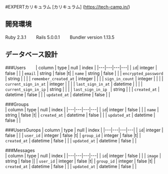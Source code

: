 #EXPERTカリキュラム
[カリキュラム] (https://tech-camp.in/)

## 開発環境　　
Ruby 2.3.1　　
Rails 5.0.0.1　　
Bundler version 1.13.5　　
　　　　
## データベース設計  

###Users　　
| column | type | null | index |
|---|---|---|---|
| `id`| integer  | false | |
| `email` | string | false |t|
| `name` | string | false | |
| `encrypted_password` | string |  | |
| `remember_created_at` | integer |  | |
| `sign_in_count` | integer |  | |
| `current_sign_in_at` | integer |  | |
| `last_sign_in_at` | datetime |  | |
| `current_sign_in_ip` | string |  | |
| `last_sign_in_ip ` | string |  |
| `created_at` | datetime | false | |
| `updated_at` | datetime | false | |

###Groups  
| column | type | null | index |
|---|---|---|---|
| `id`| integer  | false | |
| `name` | string | false |t|
| `created_at` | datetime | false | |
| `updated_at` | datetime | false | |

###UsersGurops
| column | type | null | index |
|---|---|---|---|
| `id`| integer  | false | |
| `user_id` | integer | false |t|
| `group_id` | integer | false |t|
| `created_at` | datetime | false | |
| `updated_at` | datetime | false | |

###Messages  
| column | type | null | index |
|---|---|---|---|
| `id`| integer  | false | |
| `image` | string | false ||
| `user_id` | integer | false |t|
| `group_id` | integer | false |t|
| `created_at` | datetime | false | |
| `updated_at` | datetime | false | |


